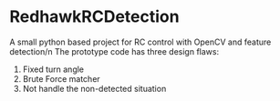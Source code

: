 # RedhawkRCDetection
A small python based project for RC control with OpenCV and feature detection/n
The prototype code has three design flaws:
1. Fixed turn angle
2. Brute Force matcher
3. Not handle the non-detected situation

